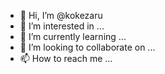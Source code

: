 - 👋 Hi, I’m @kokezaru
- 👀 I’m interested in ...
- 🌱 I’m currently learning ...
- 💞️ I’m looking to collaborate on ...
- 📫 How to reach me ...

<!---
kokezaru/kokezaru is a ✨ special ✨ repository because its `README.md` (this file) appears on your GitHub profile.
You can click the Preview link to take a look at your changes.
--->
